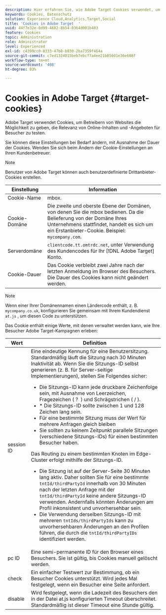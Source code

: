 ```yaml
---
description: Hier erfahren Sie, wie Adobe Target Cookies verwendet, um Website-Betreibern die Möglichkeit zu geben, zu testen, welche Online-Inhalte und Angebote für Besucher am relevantesten sind.
keywords: Cookies, Datenschutz
solution: Experience Cloud,Analytics,Target,Social
title: 'Cookies in Adobe Target  '
uuid: 44f7e32e-8d99-4682-8b54-8364d001b403
feature: Cookies
topic: Administration
role: Administrator
level: Experienced
exl-id: c4399cc0-8333-47b8-b830-2ba7359f464a
source-git-commit: c7ed1324015beb7ebcf7a4ee21b05601e36e608f
workflow-type: tm+mt
source-wordcount: '408'
ht-degree: 83%

---
```


# Cookies in Adobe Target {#target-cookies}

Adobe Target verwendet Cookies, um Betreibern von Websites die Möglichkeit zu geben, die Relevanz von Online-Inhalten und -Angeboten für Besucher zu testen.

Sie können diese Einstellungen bei Bedarf ändern, mit Ausnahme der Dauer der Cookies. Wenden Sie sich beim Ändern der Cookie-Einstellungen an Ihren Kundenbetreuer.

>[!NOTE]
>
>Benutzer von Adobe Target können auch benutzerdefinierte Drittanbieter-Cookies erstellen.

| Einstellung | Information |
| --- | --- |
| Cookie-Name | mbox. |
| Cookie-Domäne | Die zweite und oberste Ebene der Domänen, von denen Sie die mbox bedienen. Da die Belieferung von der Domäne Ihres Unternehmens stattfindet, handelt es sich um ein Erstanbieter-Cookie. Beispiel: `mycompany.com`. |
| Serverdomäne | `clientcode.tt.omtrdc.net`, unter Verwendung des Kundencodes für Ihr [!DNL Adobe Target] Konto. |
| Cookie-Dauer | Das Cookie verbleibt zwei Jahre nach der letzten Anmeldung im Browser des Besuchers. Die Dauer des Cookies kann nicht geändert werden. |

>[!NOTE]
>
>Wenn einer Ihrer Domänennamen einen Ländercode enthält, z. B. `mycompany.co.uk`, konfigurieren Sie gemeinsam mit Ihrem Kundendienst `at.js` , um diesen Code zu unterstützen.

Das Cookie enthält einige Werte, mit denen verwaltet werden kann, wie Ihre Besucher Adobe Target-Kampagnen erleben:

| Wert | Definition |
| --- | --- |
| session ID | Eine eindeutige Kennung für eine Benutzersitzung. Standardmäßig läuft die Sitzung nach 30 Minuten Inaktivität ab. Wenn Sie die Sitzungs-ID selbst generieren (z. B. für Server-seitige Implementierungen), stellen Sie Folgendes sicher:<ul><li>Die Sitzungs-ID kann jede druckbare Zeichenfolge sein, mit Ausnahme von Leerzeichen, Fragezeichen ( ?  ) und Schrägstrichen ( / ).</li><li>* Die Sitzungs-ID sollte zwischen 1 und 128 Zeichen lang sein.</li><li>Für eine bestimmte Sitzung muss der Wert für mehrere Anfragen gleich bleiben</li><li>Sie sollten zu keinem Zeitpunkt parallele Sitzungen (verschiedene Sitzungs-IDs) für einen bestimmten Besucher haben.</li></ul>Das Routing zu einem bestimmten Knoten im Edge-Cluster erfolgt mithilfe der Sitzungs-ID.<ul><li>Die Sitzung ist auf der Server-Seite 30 Minuten lang aktiv. Daher sollten Sie für eine bestimmte `tntId/thirdPartyId` innerhalb von 30 Minuten nach der letzten Anfrage mit der `tntId/thirdPartyId` keine andere Sitzungs-ID verwenden. Andernfalls könnten Änderungen am Profil inkonsistent und unvorhersehbar sein.</li><li>Die Verwendung derselben Sitzungs-ID mit mehreren `tntIds/thirdPartyIds` kann zu unvorhersehbaren Änderungen an den Profilen führen, die durch die `tntId/thirdPartyIDs` identifiziert werden.</li></ul> |
| pc ID | Eine semi-permanente ID für den Browser eines Besuchers. Sie ist gültig, bis Cookies manuell gelöscht werden. |
| check | Ein einfacher Testwert zur Bestimmung, ob ein Besucher Cookies unterstützt. Wird jedes Mal festgelegt, wenn ein Besucher eine Seite anfordert. |
| disable | Wird festgelegt, wenn die Ladezeit des Besuchers den in der Datei at.js konfigurierten Timeout überschreitet. Standardmäßig ist dieser Timeout eine Stunde gültig. |

